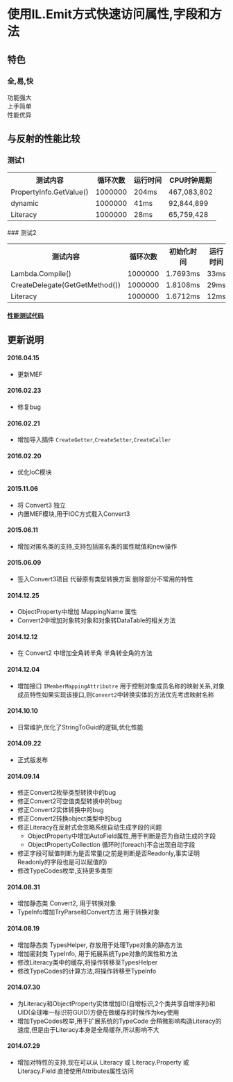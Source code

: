 # 使用IL.Emit方式快速访问属性,字段和方法   

## 特色  
### 全,易,快
功能强大  
上手简单  
性能优异  

## 与反射的性能比较  

### 测试1  
<table>
<tr><th>测试内容</th><th>循环次数</th><th>运行时间</th><th>CPU时钟周期</th></tr>
<tr><td> PropertyInfo.GetValue() </td><td> 1000000 </td><td> 204ms </td><td> 467,083,802 </td></tr>
<tr><td> dynamic </td><td> 1000000 </td><td> 41ms </td><td> 92,844,899 </td></tr>
<tr><td> Literacy </td><td> 1000000 </td><td> 28ms </td><td> 65,759,428 </td></tr>
</table>
### 测试2  
<table>
<tr><th>测试内容</th><th>循环次数</th><th>初始化时间</th><th>运行时间</th><th>CPU时钟周期</th></tr>
<tr><td> Lambda.Compile() </td><td> 1000000 </td><td> 1.7693ms </td><td> 33ms </td><td> 77,217,274 </td></tr>
<tr><td> CreateDelegate(GetGetMethod()) </td><td> 1000000 </td><td> 1.8108ms </td><td> 29ms </td><td> 66,729,503 </td></tr>
<tr><td> Literacy </td><td> 1000000 </td><td> 1.6712ms </td><td> 12ms </td><td> 28,517,667 </td></tr>
</table>

#### [性能测试代码](https://github.com/blqw/blqw.Literacy/blob/master/Demo/Program.cs)

## 更新说明  
#### 2016.04.15
* 更新MEF  

#### 2016.02.23  
* 修复bug  

#### 2016.02.21  
* 增加导入插件 `CreateGetter`,`CreateSetter`,`CreateCaller`

#### 2016.02.20  
* 优化IoC模块  

#### 2015.11.06
* 将 Convert3 独立  
* 内置MEF模块,用于IOC方式载入Convert3  

#### 2015.06.11  
* 增加对匿名类的支持,支持包括匿名类的属性赋值和new操作  

#### 2015.06.09  
* 签入Convert3项目 代替原有类型转换方案 删除部分不常用的特性  

#### 2014.12.25  
* ObjectProperty中增加 MappingName 属性  
* Convert2中增加对象转对象和对象转DataTable的相关方法  

#### 2014.12.12
* 在 Convert2 中增加全角转半角 半角转全角的方法  

#### 2014.12.04
* 增加接口 `IMemberMappingAttributre` 用于控制对象成员名称的映射关系,对象成员特性如果实现该接口,则`Convert2`中转换实体的方法优先考虑映射名称

#### 2014.10.10
* 日常维护,优化了StringToGuid的逻辑,优化性能

#### 2014.09.22  
* 正式版发布

#### 2014.09.14  
* 修正Convert2枚举类型转换中的bug
* 修正Convert2可空值类型转换中的bug
* 修正Convert2实体转换中的bug
* 修正Convert2转换object类型中的bug
* 修正Literacy在反射式会忽略系统自动生成字段的问题
  * ObjectProperty中增加AutoField属性,用于判断是否为自动生成的字段
  * ObjectPropertyCollection 循环时(foreach)不会出现自动字段
* 修正字段可赋值判断为是否常量(之前是判断是否Readonly,事实证明Readonly的字段也是可以赋值的)
* 修改TypeCodes枚举,支持更多类型

#### 2014.08.31  
* 增加静态类 Convert2, 用于转换对象  
* TypeInfo增加TryParse和Convert方法 用于转换对象   
  
#### 2014.08.19  
* 增加静态类 TypesHelper, 存放用于处理Type对象的静态方法  
* 增加密封类 TypeInfo, 用于拓展系统Type对象的属性和方法  
* 修改Literacy类中的缓存,将操作转移至TypesHelper  
* 修改TypeCodes的计算方法,将操作转移至TypeInfo  
  
#### 2014.07.30  
* 为Literacy和ObjectProperty实体增加ID(自增标识,2个类共享自增序列)和UID(全球唯一标识符GUID)方便在做缓存的时候作为key使用  
* 增加TypeCodes枚举,用于扩展系统的TypeCode 会稍微影响构造Literacy的速度,但是由于Literacy本身是全局缓存,所以影响不大  
  
#### 2014.07.29  
* 增加对特性的支持,现在可以从 Literacy 或 Literacy.Property 或 Literacy.Field 直接使用Attributes属性访问  
